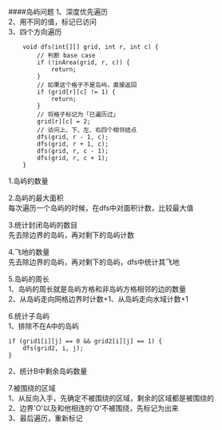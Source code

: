 ####岛屿问题
1、深度优先遍历  
2、用不同的值，标记已访问  
3、四个方向遍历  
````
    void dfs(int[][] grid, int r, int c) {
        // 判断 base case
        if (!inArea(grid, r, c)) {
            return;
        }
        // 如果这个格子不是岛屿，直接返回
        if (grid[r][c] != 1) {
            return;
        }
        // 将格子标记为「已遍历过」
        grid[r][c] = 2;
        // 访问上、下、左、右四个相邻结点
        dfs(grid, r - 1, c);
        dfs(grid, r + 1, c);
        dfs(grid, r, c - 1);
        dfs(grid, r, c + 1);
    }
````
1.岛屿的数量

2.岛屿的最大面积  
每次遍历一个岛屿的时候，在dfs中对面积计数，比较最大值

3.统计封闭岛屿的数目  
先去除边界的岛屿，再对剩下的岛屿计数  

4.飞地的数量  
先去除边界的岛屿，再对剩下的岛屿，dfs中统计其飞地

5.岛屿的周长  
1、岛屿的周长就是岛屿方格和非岛屿方格相邻的边的数量  
2、从岛屿走向网格边界时计数+1、从岛屿走向水域计数+1  

6.统计子岛屿  
1、排除不在A中的岛屿
````
if (grid1[i][j] == 0 && grid2[i][j] == 1) {
    dfs(grid2, i, j);
}
````
2、统计B中剩余岛屿数量

7.被围绕的区域  
1、从反向入手，先确定不被围绕的区域，剩余的区域都是被围绕的  
2、边界'O'以及和他相连的'O'不被围绕，先标记为出来  
3、最后遍历，重新标记